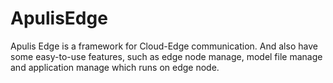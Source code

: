 # ApulisEdge
Apulis Edge is a framework for Cloud-Edge communication. 
And also have some easy-to-use features, such as edge node manage, model file manage and application manage which runs on edge node.





     
